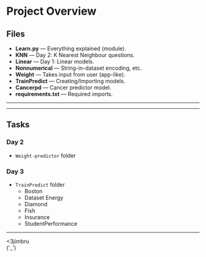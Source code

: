 # Project Overview

## Files

- **Learn.py** — Everything explained (module).
- **KNN** — Day 2: K Nearest Neighbour questions.
- **Linear** — Day 1: Linear models.
- **Nonnumerical** — String-in-dataset encoding, etc.
- **Weight** — Takes input from user (app-like).
- **TrainPredict** — Creating/Importing models.
- **Cancerpd** — Cancer predictor model.
- **requirements.txt** — Required imports.


---
---

## Tasks

### Day 2
- `Weight-predictor` folder

### Day 3
- `TrainPredict` folder
  - Boston
  - Dataset Energy
  - Diamond
  - Fish
  - Insurance
  - StudentPerformance

---

<3jimbru  
('_')